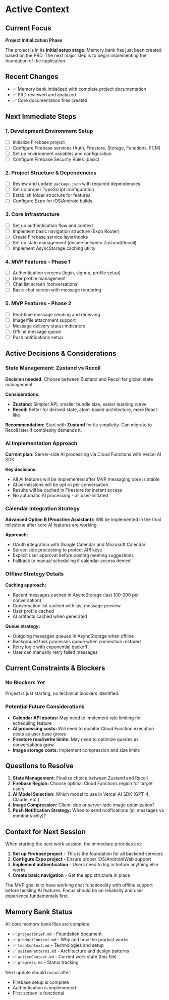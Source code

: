 # Active Context

## Current Focus

**Project Initialization Phase**

The project is in its **initial setup stage**. Memory bank has just been created based on the PRD. The next major step is to begin implementing the foundation of the application.

## Recent Changes

- ✅ Memory bank initialized with complete project documentation
- ✅ PRD reviewed and analyzed
- ✅ Core documentation files created

## Next Immediate Steps

### 1. Development Environment Setup
- [ ] Initialize Firebase project
- [ ] Configure Firebase services (Auth, Firestore, Storage, Functions, FCM)
- [ ] Set up environment variables and configuration
- [ ] Configure Firebase Security Rules (basic)

### 2. Project Structure & Dependencies
- [ ] Review and update `package.json` with required dependencies
- [ ] Set up proper TypeScript configuration
- [ ] Establish folder structure for features
- [ ] Configure Expo for iOS/Android builds

### 3. Core Infrastructure
- [ ] Set up authentication flow and context
- [ ] Implement basic navigation structure (Expo Router)
- [ ] Create Firebase service layer/hooks
- [ ] Set up state management (decide between Zustand/Recoil)
- [ ] Implement AsyncStorage caching utility

### 4. MVP Features - Phase 1
- [ ] Authentication screens (login, signup, profile setup)
- [ ] User profile management
- [ ] Chat list screen (conversations)
- [ ] Basic chat screen with message rendering

### 5. MVP Features - Phase 2
- [ ] Real-time message sending and receiving
- [ ] Image/file attachment support
- [ ] Message delivery status indicators
- [ ] Offline message queue
- [ ] Push notifications setup

## Active Decisions & Considerations

### State Management: Zustand vs Recoil

**Decision needed:** Choose between Zustand and Recoil for global state management.

**Considerations:**
- **Zustand:** Simpler API, smaller bundle size, easier learning curve
- **Recoil:** Better for derived state, atom-based architecture, more React-like

**Recommendation:** Start with **Zustand** for its simplicity. Can migrate to Recoil later if complexity demands it.

### AI Implementation Approach

**Current plan:** Server-side AI processing via Cloud Functions with Vercel AI SDK.

**Key decisions:**
- All AI features will be implemented after MVP messaging core is stable
- AI permissions will be opt-in per conversation
- Results will be cached in Firestore for instant access
- No automatic AI processing - all user-initiated

### Calendar Integration Strategy

**Advanced Option B (Proactive Assistant):** Will be implemented in the final milestone after core AI features are working.

**Approach:**
- OAuth integration with Google Calendar and Microsoft Calendar
- Server-side processing to protect API keys
- Explicit user approval before posting meeting suggestions
- Fallback to manual scheduling if calendar access denied

### Offline Strategy Details

**Caching approach:**
- Recent messages cached in AsyncStorage (last 100-200 per conversation)
- Conversation list cached with last message preview
- User profile cached
- AI artifacts cached when generated

**Queue strategy:**
- Outgoing messages queued in AsyncStorage when offline
- Background task processes queue when connection restored
- Retry logic with exponential backoff
- User can manually retry failed messages

## Current Constraints & Blockers

### No Blockers Yet
Project is just starting, no technical blockers identified.

### Potential Future Considerations
- **Calendar API quotas:** May need to implement rate limiting for scheduling feature
- **AI processing costs:** Will need to monitor Cloud Function execution costs as user base grows
- **Firestore read/write limits:** May need to optimize queries as conversations grow
- **Image storage costs:** Implement compression and size limits

## Questions to Resolve

1. **State Management:** Finalize choice between Zustand and Recoil
2. **Firebase Region:** Choose optimal Cloud Functions region for target users
3. **AI Model Selection:** Which model to use in Vercel AI SDK (GPT-4, Claude, etc.)
4. **Image Compression:** Client-side or server-side image optimization?
5. **Push Notification Strategy:** When to send notifications (all messages vs mentions only)?

## Context for Next Session

When starting the next work session, the immediate priorities are:

1. **Set up Firebase project** - This is the foundation for all backend services
2. **Configure Expo project** - Ensure proper iOS/Android/Web support
3. **Implement authentication** - Users need to log in before anything else works
4. **Create basic navigation** - Get the app structure in place

The MVP goal is to have working chat functionality with offline support before tackling AI features. Focus should be on reliability and user experience fundamentals first.

## Memory Bank Status

All core memory bank files are complete:
- ✅ `projectbrief.md` - Foundation document
- ✅ `productContext.md` - Why and how the product works
- ✅ `techContext.md` - Technologies and setup
- ✅ `systemPatterns.md` - Architecture and design patterns
- ✅ `activeContext.md` - Current work state (this file)
- ✅ `progress.md` - Status tracking

Next update should occur after:
- Firebase setup is complete
- Authentication is implemented
- First screen is functional

